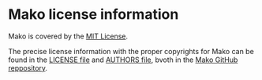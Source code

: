 # Mako license information

Mako is covered by the [MIT License](https://opensource.org/licenses/mit-license.php).

The precise license information with the proper copyrights for Mako can be found in 
the [LICENSE file](https://github.com/sqlalchemy/mako/blob/main/LICENSE) and
[AUTHORS file](https://github.com/sqlalchemy/mako/blob/main/AUTHORS), bvoth in the
[Mako GitHub reppository](https://github.com/sqlalchemy/mako).

